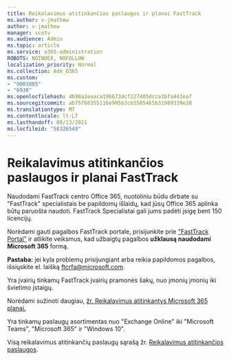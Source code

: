```yaml
---
title: Reikalavimus atitinkančios paslaugos ir planai FastTrack
ms.author: v-jmathew
author: v-jmathew
manager: scotv
ms.audience: Admin
ms.topic: article
ms.service: o365-administration
ROBOTS: NOINDEX, NOFOLLOW
localization_priority: Normal
ms.collection: Adm_O365
ms.custom:
- "9003885"
- "6938"
ms.openlocfilehash: 4698a2eaaca196673dcf227405dcca1bfa441ea7
ms.sourcegitcommit: ab75f66355116e995b3cb5505465b31989339e28
ms.translationtype: MT
ms.contentlocale: lt-LT
ms.lasthandoff: 08/13/2021
ms.locfileid: "58326549"
---
```

# <a name="eligible-services-and-plans-for-fasttrack"></a>Reikalavimus atitinkančios paslaugos ir planai FastTrack

Naudodami FastTrack centro Office 365, nuotoliniu būdu dirbate su "FastTrack" specialistais be papildomų išlaidų, kad jūsų Office 365 aplinka būtų paruošta naudoti. FastTrack Specialistai gali jums padėti įsigę bent 150 licencijų.

Norėdami gauti pagalbos FastTrack portale, prisijunkite prie ["FastTrack Portal"](https://go.microsoft.com/fwlink/?linkid=2125443) ir atlikite veiksmus, kad užbaigtų pagalbos **užklausą naudodami Microsoft 365** formą.

**Pastaba:** jei kyla problemų prisijungiant arba reikia papildomos pagalbos, išsiųskite el. laišką [ftcrfa@microsoft.com](mailto:ftcrfa@microsoft.com).

Yra įvairių tinkamų FastTrack įvairių pramonės šakų, nuo įmonių įmonių iki švietimo įstaigų.

Norėdami sužinoti daugiau, [žr. Reikalavimus atitinkantys Microsoft 365 planai.](https://go.microsoft.com/fwlink/?linkid=2125459)

Yra tinkamų paslaugų asortimentas nuo "Exchange Online" iki "Microsoft Teams", "Microsoft 365" ir "Windows 10".

Visą reikalavimus atitinkančių paslaugų sąrašą žr. [Reikalavimus atitinkančios paslaugos](https://go.microsoft.com/fwlink/?linkid=2125636).
